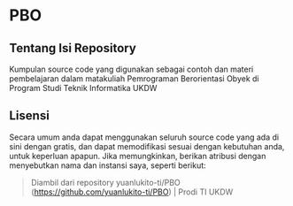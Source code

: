 # PBO

## Tentang Isi Repository
Kumpulan source code yang digunakan sebagai contoh dan materi pembelajaran dalam matakuliah Pemrograman Berorientasi Obyek di Program Studi Teknik Informatika UKDW

## Lisensi
Secara umum anda dapat menggunakan seluruh source code yang ada di sini dengan gratis, dan dapat memodifikasi sesuai dengan kebutuhan anda, untuk keperluan apapun.  Jika memungkinkan, berikan atribusi dengan menyebutkan nama dan instansi saya, seperti berikut:

>Diambil dari repository yuanlukito-ti/PBO (https://github.com/yuanlukito-ti/PBO) | Prodi TI UKDW
